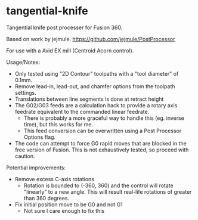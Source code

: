 # tangential-knife

Tangential knife post processer for Fusion 360.

Based on work by jejmule. https://github.com/jejmule/PostProcessor

For use with a Avid EX mill (Centroid Acorn control).

Usage/Notes:

* Only tested using "2D Contour" toolpaths with a "tool diameter" of 0.1mm.
* Remove lead-in, lead-out, and chamfer options from the toolpath settings.
* Translations between line segments is done at retract height
* The G02/G03 feeds are a calculation hack to provide a rotary axis feedrate equivalent to the commanded linear feedrate.
    * There is probably a more graceful way to handle this (eg. inverse time), but this works for me.
    * This feed conversion can be overwritten using a Post Processor Options flag.
* The code can attempt to force G0 rapid moves that are blocked in the free version of Fusion. This is not exhaustively tested, so proceed with caution.

Potential improvements:
* Remove excess C-axis rotations
    * Rotation is bounded to (-360, 360) and the control will rotate "linearly" to a new angle. This will result real-life rotations of greater than 360 degrees.
* Fix initial position move to be G0 and not G1
    * Not sure I care enough to fix this